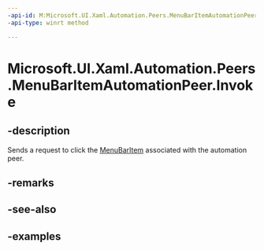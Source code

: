 ```yaml
---
-api-id: M:Microsoft.UI.Xaml.Automation.Peers.MenuBarItemAutomationPeer.Invoke
-api-type: winrt method

---
```

<!-- Method syntax.
public void MenuBarItemAutomationPeer.Invoke()
-->

# Microsoft.UI.Xaml.Automation.Peers.MenuBarItemAutomationPeer.Invoke



## -description

Sends a request to click the [MenuBarItem](../microsoft.ui.xaml.controls/menubaritem.md) associated with the automation peer.



## -remarks



## -see-also



## -examples



